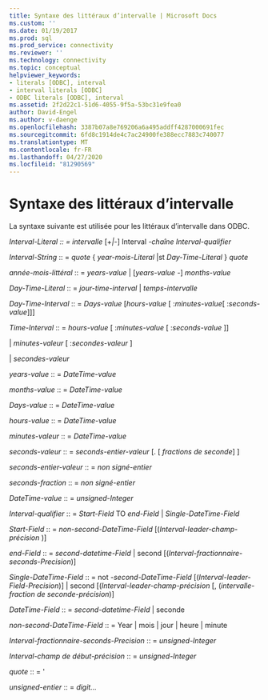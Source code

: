 ```yaml
---
title: Syntaxe des littéraux d’intervalle | Microsoft Docs
ms.custom: ''
ms.date: 01/19/2017
ms.prod: sql
ms.prod_service: connectivity
ms.reviewer: ''
ms.technology: connectivity
ms.topic: conceptual
helpviewer_keywords:
- literals [ODBC], interval
- interval literals [ODBC]
- ODBC literals [ODBC], interval
ms.assetid: 2f2d22c1-51d6-4055-9f5a-53bc31e9fea0
author: David-Engel
ms.author: v-daenge
ms.openlocfilehash: 3387b07a8e769206a6a495addff4287000691fec
ms.sourcegitcommit: 6fd8c1914de4c7ac24900fe388ecc7883c740077
ms.translationtype: MT
ms.contentlocale: fr-FR
ms.lasthandoff: 04/27/2020
ms.locfileid: "81290569"
---
```

# <a name="interval-literal-syntax"></a>Syntaxe des littéraux d’intervalle
La syntaxe suivante est utilisée pour les littéraux d’intervalle dans ODBC.  
  
 *Interval-Literal :: = intervalle* [+*&#124;*-] Interval *-chaîne Interval-qualifier*  
  
 *Interval-String* :: = *quote* { *year-mois-Literal* &#124;st *Day-Time-Literal* } *quote*  
  
 *année-mois-littéral* :: = *years-value* &#124; [*years-value* -] *months-value*  
  
 *Day-Time-Literal* :: = *jour-time-interval* &#124; *temps-intervalle*  
  
 *Day-Time-Interval* :: = *Days-value* [*hours-value* [ :*minutes-value*[ :*seconds-value*]]]  
  
 *Time-Interval* :: = *hours-value* [ :*minutes-value* [ :*seconds-value* ]]  
  
 &#124; *minutes-valeur* [ :*secondes-valeur* ]  
  
 &#124; *secondes-valeur*  
  
 *years-value* :: = *DateTime-value*  
  
 *months-value* :: = *DateTime-value*  
  
 *Days-value* :: = *DateTime-value*  
  
 *hours-value* :: = *DateTime-value*  
  
 *minutes-valeur* :: = *DateTime-value*  
  
 *seconds-valeur* :: = *seconds-entier-valeur* [. [ *fractions de seconde*] ]  
  
 *seconds-entier-valeur* :: = *non signé-entier*  
  
 *seconds-fraction* :: = *non signé-entier*  
  
 *DateTime-value* :: = *unsigned-Integer*  
  
 *Interval-qualifier* :: = *Start-Field* TO *end-Field* &#124; *Single-DateTime-Field*  
  
 *Start-Field* :: = *non-second-DateTime-Field* [(*Interval-leader-champ-précision* )]  
  
 *end-Field* :: = *second-datetime-Field* &#124; second [(*Interval-fractionnaire-seconds-Precision*)]  
  
 *Single-DateTime-Field* :: = not *-second-DateTime-Field* [(*Interval-leader-Field-Precision*)] &#124; second [(*Interval-leader-champ-précision* [, (*intervalle-fraction de seconde-précision*)]  
  
 *DateTime-Field* :: = *second-datetime-Field* &#124; seconde  
  
 *non-second-DateTime-Field* :: = Year &#124; mois &#124; jour &#124; heure &#124; minute  
  
 *Interval-fractionnaire-seconds-Precision* :: = *unsigned-Integer*  
  
 *Interval-champ de début-précision* :: = *unsigned-Integer*  
  
 *quote* :: = '  
  
 *unsigned-entier* :: = *digit...*
